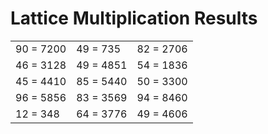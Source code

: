 # Lattice Multiplication Results

|   |   |   |
|---|---|---|
| 90 = 7200 | 49 = 735 | 82 = 2706 |
| 46 = 3128 | 49 = 4851 | 54 = 1836 |
| 45 = 4410 | 85 = 5440 | 50 = 3300 |
| 96 = 5856 | 83 = 3569 | 94 = 8460 |
| 12 = 348 | 64 = 3776 | 49 = 4606 |
